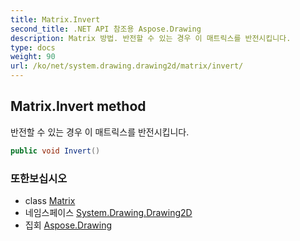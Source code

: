 ```yaml
---
title: Matrix.Invert
second_title: .NET API 참조용 Aspose.Drawing
description: Matrix 방법. 반전할 수 있는 경우 이 매트릭스를 반전시킵니다.
type: docs
weight: 90
url: /ko/net/system.drawing.drawing2d/matrix/invert/
---
```

## Matrix.Invert method

반전할 수 있는 경우 이 매트릭스를 반전시킵니다.

```csharp
public void Invert()
```

### 또한보십시오

* class [Matrix](../)
* 네임스페이스 [System.Drawing.Drawing2D](../../matrix/)
* 집회 [Aspose.Drawing](../../../)


